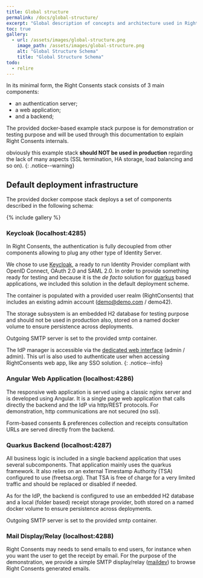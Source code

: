 ```yaml
---
title: Global structure
permalink: /docs/global-structure/
excerpt: "Global description of concepts and architecture used in Right Consents"
toc: true
gallery:
  - url: /assets/images/global-structure.png
    image_path: /assets/images/global-structure.png
    alt: "Global Structure Schema"
    title: "Global Structure Schema"
todo:
  - relire
---
```


In its minimal form, the Right Consents stack consists of 3 main components:
* an authentication server;
* a web application;
* and a backend;

The provided docker-based example stack purpose is for demonstration or testing purpose and will be used through this documentation to explain Right Consents internals.

<i class="fa fa-exclamation-triangle"></i> obviously this example stack **should NOT be used in production** regarding the lack of many aspects (SSL termination, HA storage, load balancing and so on).
{: .notice--warning}

## Default deployment infrastructure

The provided docker compose stack deploys a set of components described in the following schema:

{% include gallery %}

### Keycloak (localhost:4285)

In Right Consents, the authentication is fully decoupled from other components allowing to plug any other type of Identity Server.

We chose to use [Keycloak](https://www.keycloak.org/), a ready to run Identity Provider compliant with OpenID Connect, OAuth 2.0 and SAML 2.0. In order to provide something ready for testing and because it is the *de facto* solution for [quarkus](https://quarkus.io) based applications, we included this solution in the default deployment scheme.

The container is populated with a provided user realm (RightConsents) that includes an existing admin account (demo@demo.com / demo42).

The storage subsystem is an embedded H2 database for testing purpose and should not be used in production also, stored on a named docker volume to ensure persistence across deployments.

Outgoing SMTP server is set to the provided smtp container.

<i class="fa fa-info-circle"></i> The IdP manager is accessible via the [dedicated web interface](http://localhost:4285/auth) (admin / admin). This url is also used to authenticate user when accessing RightConsents web app, like any SSO solution.
{: .notice--info}

### Angular Web Application (localhost:4286)

The responsive web application is served using a classic nginx server and is developed using Angular. It is a single page web application that calls directly the backend and the IdP via http/REST protocols. For demonstration, http communications are not secured (no ssl).

Form-based consents & preferences collection and receipts consultation URLs are served directly from the backend.

### Quarkus Backend (localhost:4287)

All business logic is included in a single backend application that uses several subcomponents. That application mainly uses the quarkus framework. It also relies on an external Timestamp Authority (TSA) configured to use (freetsa.org). That TSA is free of charge for a very limited traffic and should be replaced or disabled if needed.

As for the IdP, the backend is configured to use an embedded H2 database and a local (folder based) receipt storage provider, both stored on a named docker volume to ensure persistence across deployments.

Outgoing SMTP server is set to the provided smtp container.

### Mail Display/Relay (localhost:4288)

Right Consents may needs to send emails to end users, for instance when you want the user to get the receipt by email. For the purpose of the demonstration, we provide a simple SMTP display/relay ([maildev](https://github.com/maildev/maildev)) to browse Right Consents generated emails.
